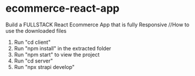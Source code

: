 # ecommerce-react-app
Build a FULLSTACK React Ecommerce App that is fully Responsive 
//How to use the downloaded files
1) Run "cd client"
2) Run "npm install" in the extracted folder
3) Run "npm start" to view the project
4) Run "cd server"
5) Run "npx strapi develop"
